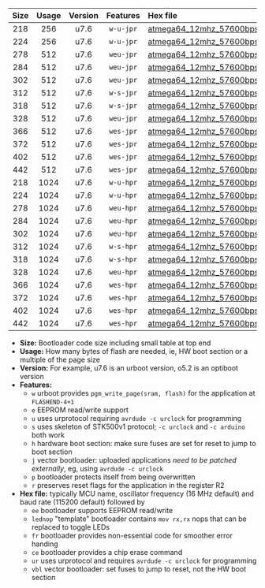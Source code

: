 |Size|Usage|Version|Features|Hex file|
|:-:|:-:|:-:|:-:|:--|
|218|256|u7.6|`w-u-jpr`|[atmega64_12mhz_57600bps_ur_vbl.hex](https://raw.githubusercontent.com/stefanrueger/urboot/main/bootloaders/atmega64/fcpu_12mhz/57600_bps/atmega64_12mhz_57600bps_ur_vbl.hex)|
|224|256|u7.6|`w-u-jpr`|[atmega64_12mhz_57600bps_lednop_ur_vbl.hex](https://raw.githubusercontent.com/stefanrueger/urboot/main/bootloaders/atmega64/fcpu_12mhz/57600_bps/atmega64_12mhz_57600bps_lednop_ur_vbl.hex)|
|278|512|u7.6|`weu-jpr`|[atmega64_12mhz_57600bps_ee_ur_vbl.hex](https://raw.githubusercontent.com/stefanrueger/urboot/main/bootloaders/atmega64/fcpu_12mhz/57600_bps/atmega64_12mhz_57600bps_ee_ur_vbl.hex)|
|284|512|u7.6|`weu-jpr`|[atmega64_12mhz_57600bps_ee_lednop_ur_vbl.hex](https://raw.githubusercontent.com/stefanrueger/urboot/main/bootloaders/atmega64/fcpu_12mhz/57600_bps/atmega64_12mhz_57600bps_ee_lednop_ur_vbl.hex)|
|302|512|u7.6|`weu-jpr`|[atmega64_12mhz_57600bps_ee_lednop_fr_ur_vbl.hex](https://raw.githubusercontent.com/stefanrueger/urboot/main/bootloaders/atmega64/fcpu_12mhz/57600_bps/atmega64_12mhz_57600bps_ee_lednop_fr_ur_vbl.hex)|
|312|512|u7.6|`w-s-jpr`|[atmega64_12mhz_57600bps_vbl.hex](https://raw.githubusercontent.com/stefanrueger/urboot/main/bootloaders/atmega64/fcpu_12mhz/57600_bps/atmega64_12mhz_57600bps_vbl.hex)|
|318|512|u7.6|`w-s-jpr`|[atmega64_12mhz_57600bps_lednop_vbl.hex](https://raw.githubusercontent.com/stefanrueger/urboot/main/bootloaders/atmega64/fcpu_12mhz/57600_bps/atmega64_12mhz_57600bps_lednop_vbl.hex)|
|328|512|u7.6|`weu-jpr`|[atmega64_12mhz_57600bps_ee_lednop_fr_ce_ur_vbl.hex](https://raw.githubusercontent.com/stefanrueger/urboot/main/bootloaders/atmega64/fcpu_12mhz/57600_bps/atmega64_12mhz_57600bps_ee_lednop_fr_ce_ur_vbl.hex)|
|366|512|u7.6|`wes-jpr`|[atmega64_12mhz_57600bps_ee_vbl.hex](https://raw.githubusercontent.com/stefanrueger/urboot/main/bootloaders/atmega64/fcpu_12mhz/57600_bps/atmega64_12mhz_57600bps_ee_vbl.hex)|
|372|512|u7.6|`wes-jpr`|[atmega64_12mhz_57600bps_ee_lednop_vbl.hex](https://raw.githubusercontent.com/stefanrueger/urboot/main/bootloaders/atmega64/fcpu_12mhz/57600_bps/atmega64_12mhz_57600bps_ee_lednop_vbl.hex)|
|402|512|u7.6|`wes-jpr`|[atmega64_12mhz_57600bps_ee_lednop_fr_vbl.hex](https://raw.githubusercontent.com/stefanrueger/urboot/main/bootloaders/atmega64/fcpu_12mhz/57600_bps/atmega64_12mhz_57600bps_ee_lednop_fr_vbl.hex)|
|442|512|u7.6|`wes-jpr`|[atmega64_12mhz_57600bps_ee_lednop_fr_ce_vbl.hex](https://raw.githubusercontent.com/stefanrueger/urboot/main/bootloaders/atmega64/fcpu_12mhz/57600_bps/atmega64_12mhz_57600bps_ee_lednop_fr_ce_vbl.hex)|
|218|1024|u7.6|`w-u-hpr`|[atmega64_12mhz_57600bps_ur.hex](https://raw.githubusercontent.com/stefanrueger/urboot/main/bootloaders/atmega64/fcpu_12mhz/57600_bps/atmega64_12mhz_57600bps_ur.hex)|
|224|1024|u7.6|`w-u-hpr`|[atmega64_12mhz_57600bps_lednop_ur.hex](https://raw.githubusercontent.com/stefanrueger/urboot/main/bootloaders/atmega64/fcpu_12mhz/57600_bps/atmega64_12mhz_57600bps_lednop_ur.hex)|
|278|1024|u7.6|`weu-hpr`|[atmega64_12mhz_57600bps_ee_ur.hex](https://raw.githubusercontent.com/stefanrueger/urboot/main/bootloaders/atmega64/fcpu_12mhz/57600_bps/atmega64_12mhz_57600bps_ee_ur.hex)|
|284|1024|u7.6|`weu-hpr`|[atmega64_12mhz_57600bps_ee_lednop_ur.hex](https://raw.githubusercontent.com/stefanrueger/urboot/main/bootloaders/atmega64/fcpu_12mhz/57600_bps/atmega64_12mhz_57600bps_ee_lednop_ur.hex)|
|302|1024|u7.6|`weu-hpr`|[atmega64_12mhz_57600bps_ee_lednop_fr_ur.hex](https://raw.githubusercontent.com/stefanrueger/urboot/main/bootloaders/atmega64/fcpu_12mhz/57600_bps/atmega64_12mhz_57600bps_ee_lednop_fr_ur.hex)|
|312|1024|u7.6|`w-s-hpr`|[atmega64_12mhz_57600bps.hex](https://raw.githubusercontent.com/stefanrueger/urboot/main/bootloaders/atmega64/fcpu_12mhz/57600_bps/atmega64_12mhz_57600bps.hex)|
|318|1024|u7.6|`w-s-hpr`|[atmega64_12mhz_57600bps_lednop.hex](https://raw.githubusercontent.com/stefanrueger/urboot/main/bootloaders/atmega64/fcpu_12mhz/57600_bps/atmega64_12mhz_57600bps_lednop.hex)|
|328|1024|u7.6|`weu-hpr`|[atmega64_12mhz_57600bps_ee_lednop_fr_ce_ur.hex](https://raw.githubusercontent.com/stefanrueger/urboot/main/bootloaders/atmega64/fcpu_12mhz/57600_bps/atmega64_12mhz_57600bps_ee_lednop_fr_ce_ur.hex)|
|366|1024|u7.6|`wes-hpr`|[atmega64_12mhz_57600bps_ee.hex](https://raw.githubusercontent.com/stefanrueger/urboot/main/bootloaders/atmega64/fcpu_12mhz/57600_bps/atmega64_12mhz_57600bps_ee.hex)|
|372|1024|u7.6|`wes-hpr`|[atmega64_12mhz_57600bps_ee_lednop.hex](https://raw.githubusercontent.com/stefanrueger/urboot/main/bootloaders/atmega64/fcpu_12mhz/57600_bps/atmega64_12mhz_57600bps_ee_lednop.hex)|
|402|1024|u7.6|`wes-hpr`|[atmega64_12mhz_57600bps_ee_lednop_fr.hex](https://raw.githubusercontent.com/stefanrueger/urboot/main/bootloaders/atmega64/fcpu_12mhz/57600_bps/atmega64_12mhz_57600bps_ee_lednop_fr.hex)|
|442|1024|u7.6|`wes-hpr`|[atmega64_12mhz_57600bps_ee_lednop_fr_ce.hex](https://raw.githubusercontent.com/stefanrueger/urboot/main/bootloaders/atmega64/fcpu_12mhz/57600_bps/atmega64_12mhz_57600bps_ee_lednop_fr_ce.hex)|

- **Size:** Bootloader code size including small table at top end
- **Usage:** How many bytes of flash are needed, ie, HW boot section or a multiple of the page size
- **Version:** For example, u7.6 is an urboot version, o5.2 is an optiboot version
- **Features:**
  + `w` urboot provides `pgm_write_page(sram, flash)` for the application at `FLASHEND-4+1`
  + `e` EEPROM read/write support
  + `u` uses urprotocol requiring `avrdude -c urclock` for programming
  + `s` uses skeleton of STK500v1 protocol; `-c urclock` and `-c arduino` both work
  + `h` hardware boot section: make sure fuses are set for reset to jump to boot section
  + `j` vector bootloader: uploaded applications *need to be patched externally*, eg, using `avrdude -c urclock`
  + `p` bootloader protects itself from being overwritten
  + `r` preserves reset flags for the application in the register R2
- **Hex file:** typically MCU name, oscillator frequency (16 MHz default) and baud rate (115200 default) followed by
  + `ee` bootloader supports EEPROM read/write
  + `lednop` "template" bootloader contains `mov rx,rx` nops that can be replaced to toggle LEDs
  + `fr` bootloader provides non-essential code for smoother error handing
  + `ce` bootloader provides a chip erase command
  + `ur` uses urprotocol and requires `avrdude -c urclock` for programming
  + `vbl` vector bootloader: set fuses to jump to reset, not the HW boot section
